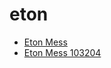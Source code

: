 # eton

 * [Eton Mess](../../index/e/eton-mess-103204.json)
 * [Eton Mess 103204](../../index/e/eton-mess-103204.json)
